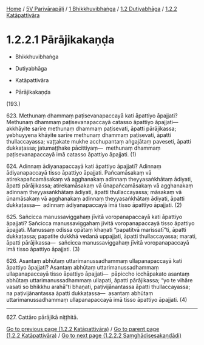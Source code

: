 
[Home](/) / [5V Parivārapāḷi](../../../../5V.md) / [1 Bhikkhuvibhaṅga](../../../1.md) / [1.2 Dutiyabhāga](../../1.2.md) / [1.2.2 Katāpattivāra](../1.2.2.md)

# 1.2.2.1 Pārājikakaṇḍa

* Bhikkhuvibhaṅga

* Dutiyabhāga

* Katāpattivāra

* Pārājikakaṇḍa

(193.)

623\. Methunaṃ dhammaṃ paṭisevanapaccayā kati āpattiyo āpajjati? Methunaṃ dhammaṃ paṭisevanapaccayā catasso āpattiyo āpajjati—  akkhāyite sarīre methunaṃ dhammaṃ paṭisevati, āpatti pārājikassa; yebhuyyena khāyite sarīre methunaṃ dhammaṃ paṭisevati, āpatti thullaccayassa; vaṭṭakate mukhe acchupantaṃ aṅgajātaṃ paveseti, āpatti dukkaṭassa; jatumaṭṭhake pācittiyaṃ—  methunaṃ dhammaṃ paṭisevanapaccayā imā catasso āpattiyo āpajjati. (1)

624\. Adinnaṃ ādiyanapaccayā kati āpattiyo āpajjati? Adinnaṃ ādiyanapaccayā tisso āpattiyo āpajjati. Pañcamāsakaṃ vā atirekapañcamāsakaṃ vā agghanakaṃ adinnaṃ theyyasaṅkhātaṃ ādiyati, āpatti pārājikassa; atirekamāsakaṃ vā ūnapañcamāsakaṃ vā agghanakaṃ adinnaṃ theyyasaṅkhātaṃ ādiyati, āpatti thullaccayassa; māsakaṃ vā ūnamāsakaṃ vā agghanakaṃ adinnaṃ theyyasaṅkhātaṃ ādiyati, āpatti dukkaṭassa—  adinnaṃ ādiyanapaccayā imā tisso āpattiyo āpajjati. (2)

625\. Sañcicca manussaviggahaṃ jīvitā voropanapaccayā kati āpattiyo āpajjati? Sañcicca manussaviggahaṃ jīvitā voropanapaccayā tisso āpattiyo āpajjati. Manussaṃ odissa opātaṃ khaṇati “papatitvā marissatī”ti, āpatti dukkaṭassa; papatite dukkhā vedanā uppajjati, āpatti thullaccayassa; marati, āpatti pārājikassa—  sañcicca manussaviggahaṃ jīvitā voropanapaccayā imā tisso āpattiyo āpajjati. (3)

626\. Asantaṃ abhūtaṃ uttarimanussadhammaṃ ullapanapaccayā kati āpattiyo āpajjati? Asantaṃ abhūtaṃ uttarimanussadhammaṃ ullapanapaccayā tisso āpattiyo āpajjati—  pāpiccho icchāpakato asantaṃ abhūtaṃ uttarimanussadhammaṃ ullapati, āpatti pārājikassa; “yo te vihāre vasati so bhikkhu arahā”ti bhaṇati, paṭivijānantassa āpatti thullaccayassa; na paṭivijānantassa āpatti dukkaṭassa—  asantaṃ abhūtaṃ uttarimanussadhammaṃ ullapanapaccayā imā tisso āpattiyo āpajjati. (4)

---

627\. Cattāro pārājikā niṭṭhitā.



[Go to previous page (1.2.2 Katāpattivāra)](../1.2.2.md) / [Go to parent page (1.2.2 Katāpattivāra)](../1.2.2.md) / [Go to next page (1.2.2.2 Saṃghādisesakaṇḍādi)](1.2.2.2.md)


